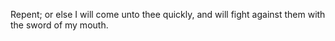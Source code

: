 Repent; or else I will come unto thee quickly, and will fight against them with the sword of my mouth.
